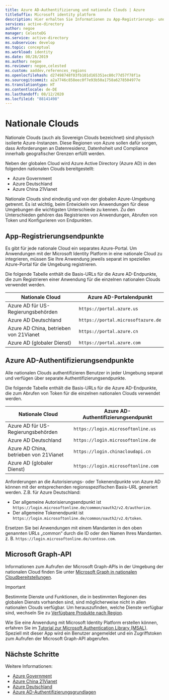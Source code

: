 ```yaml
---
title: Azure AD-Authentifizierung und nationale Clouds | Azure
titleSuffix: Microsoft identity platform
description: Hier erhalten Sie Informationen zu App-Registrierungs- und Authentifizierungsendpunkten für nationale Clouds.
services: active-directory
author: negoe
manager: CelesteDG
ms.service: active-directory
ms.subservice: develop
ms.topic: conceptual
ms.workload: identity
ms.date: 08/28/2019
ms.author: negoe
ms.reviewer: negoe,celested
ms.custom: aaddev,references_regions
ms.openlocfilehash: d27498748f03fb101d165351ec80c77d57f78f1a
ms.sourcegitcommit: a2a7746c858eec0f7e93b50a1758a6278504977e
ms.translationtype: HT
ms.contentlocale: de-DE
ms.lasthandoff: 08/12/2020
ms.locfileid: "88141498"
---
```

# <a name="national-clouds"></a>Nationale Clouds

Nationale Clouds (auch als Sovereign Clouds bezeichnet) sind physisch isolierte Azure-Instanzen. Diese Regionen von Azure sollen dafür sorgen, dass Anforderungen an Datenresidenz, Datenhoheit und Compliance innerhalb geografischer Grenzen erfüllt werden.

Neben der globalen Cloud wird Azure Active Directory (Azure AD) in den folgenden nationalen Clouds bereitgestellt:  

- Azure Government
- Azure Deutschland
- Azure China 21Vianet

Nationale Clouds sind eindeutig und von der globalen Azure-Umgebung getrennt. Es ist wichtig, beim Entwickeln von Anwendungen für diese Umgebungen die wichtigsten Unterschiede zu kennen. Zu den Unterschieden gehören das Registrieren von Anwendungen, Abrufen von Token und Konfigurieren von Endpunkten.

## <a name="app-registration-endpoints"></a>App-Registrierungsendpunkte

Es gibt für jede nationale Cloud ein separates Azure-Portal. Um Anwendungen mit der Microsoft Identity Platform in eine nationale Cloud zu integrieren, müssen Sie Ihre Anwendung jeweils separat im speziellen Azure-Portal für die Umgebung registrieren.

Die folgende Tabelle enthält die Basis-URLs für die Azure AD-Endpunkte, die zum Registrieren einer Anwendung für die einzelnen nationalen Clouds verwendet werden.

| Nationale Cloud | Azure AD-Portalendpunkt |
|----------------|--------------------------|
| Azure AD für US-Regierungsbehörden | `https://portal.azure.us` |
| Azure AD Deutschland | `https://portal.microsoftazure.de` |
| Azure AD China, betrieben von 21Vianet | `https://portal.azure.cn` |
| Azure AD (globaler Dienst) |`https://portal.azure.com` |

## <a name="azure-ad-authentication-endpoints"></a>Azure AD-Authentifizierungsendpunkte

Alle nationalen Clouds authentifizieren Benutzer in jeder Umgebung separat und verfügen über separate Authentifizierungsendpunkte.

Die folgende Tabelle enthält die Basis-URLs für die Azure AD-Endpunkte, die zum Abrufen von Token für die einzelnen nationalen Clouds verwendet werden.

| Nationale Cloud | Azure AD-Authentifizierungsendpunkt |
|----------------|-------------------------|
| Azure AD für US-Regierungsbehörden | `https://login.microsoftonline.us` |
| Azure AD Deutschland| `https://login.microsoftonline.de` |
| Azure AD China, betrieben von 21Vianet | `https://login.chinacloudapi.cn` |
| Azure AD (globaler Dienst)| `https://login.microsoftonline.com` |

Anforderungen an die Autorisierungs- oder Tokenendpunkte von Azure AD können mit der entsprechenden regionsspezifischen Basis-URL generiert werden. Z.B. für Azure Deutschland:

  - Der allgemeine Autorisierungsendpunkt ist `https://login.microsoftonline.de/common/oauth2/v2.0/authorize`.
  - Der allgemeine Tokenendpunkt ist `https://login.microsoftonline.de/common/oauth2/v2.0/token`.

Ersetzen Sie bei Anwendungen mit einem Mandanten in den oben genannten URLs „common“ durch die ID oder den Namen Ihres Mandanten. z. B. `https://login.microsoftonline.de/contoso.com`.

## <a name="microsoft-graph-api"></a>Microsoft Graph-API

Informationen zum Aufrufen der Microsoft Graph-APIs in der Umgebung der nationalen Cloud finden Sie unter [Microsoft Graph in nationalen Cloudbereitstellungen](/graph/deployments).

> [!IMPORTANT]
> Bestimmte Dienste und Funktionen, die in bestimmten Regionen des globalen Diensts vorhanden sind, sind möglicherweise nicht in allen nationalen Clouds verfügbar. Um herauszufinden, welche Dienste verfügbar sind, wechseln Sie zu [Verfügbare Produkte nach Region](https://azure.microsoft.com/global-infrastructure/services/?products=all&regions=usgov-non-regional,us-dod-central,us-dod-east,usgov-arizona,usgov-iowa,usgov-texas,usgov-virginia,china-non-regional,china-east,china-east-2,china-north,china-north-2,germany-non-regional,germany-central,germany-northeast).

Wie Sie eine Anwendung mit Microsoft Identity Platform erstellen können, erfahren Sie im [Tutorial zur Microsoft Authentication Library (MSAL)](msal-national-cloud.md). Speziell mit dieser App wird ein Benutzer angemeldet und ein Zugriffstoken zum Aufrufen der Microsoft Graph-API abgerufen.

## <a name="next-steps"></a>Nächste Schritte

Weitere Informationen:

- [Azure Government](../../azure-government/index.yml)
- [Azure China 21Vianet](/azure/china/)
- [Azure Deutschland](../../germany/index.yml)
- [Azure AD-Authentifizierungsgrundlagen](./authentication-vs-authorization.md)